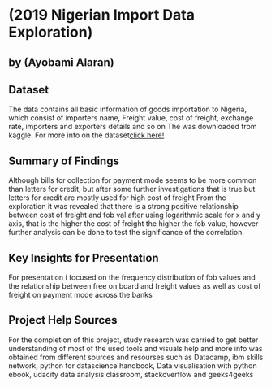 # (2019 Nigerian Import Data Exploration)
## by (Ayobami Alaran)


## Dataset

The data contains all basic information of goods importation to Nigeria, which consist of importers name, Freight value, cost of freight, exchange rate, importers and exporters details and so on  The was downloaded from kaggle.
For more info on the dataset[click here!](https://www.kaggle.com/datasets/godwinabah/2019-nigerian-import-data)



## Summary of Findings

 Although bills for collection for payment mode seems to be more common than letters for credit, but after some further investigations that is true but letters for credit are mostly used for high cost of freight
From the exploration it was revealed that there is a strong positive relationship between cost of freight and fob val after using logarithmic scale for x and y axis, that is the higher the cost of freight the higher the fob value, however further analysis can be done to test the significance of the correlation.


## Key Insights for Presentation

For presentation i focused on the frequency distribution of fob values and the relationship between free on board and 
freight values as well as cost of freight on payment mode across the banks



## Project Help Sources
For the completion of this project, study research was carried to get better understanding of most of the used tools and visuals
help and more info was obtained from different sources and resourses such as Datacamp, ibm skills network, python for datascience handbook, Data visualisation with python ebook, udacity data analysis classroom, stackoverflow and geeks4geeks
